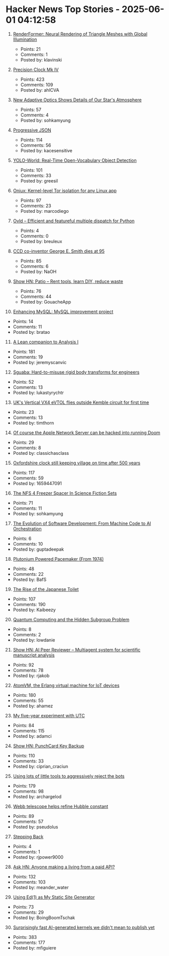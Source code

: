 # Hacker News Top Stories - 2025-06-01 04:12:58

1. [RenderFormer: Neural Rendering of Triangle Meshes with Global Illumination](https://microsoft.github.io/renderformer/)
   - Points: 21
   - Comments: 1
   - Posted by: klavinski

2. [Precision Clock Mk IV](https://mitxela.com/projects/precision_clock_mk_iv)
   - Points: 423
   - Comments: 109
   - Posted by: ahlCVA

3. [New Adaptive Optics Shows Details of Our Star's Atmosphere](https://nso.edu/press-release/new-adaptive-optics-shows-stunning-details-of-our-stars-atmosphere/)
   - Points: 57
   - Comments: 4
   - Posted by: sohkamyung

4. [Progressive JSON](https://overreacted.io/progressive-json/)
   - Points: 114
   - Comments: 56
   - Posted by: kacesensitive

5. [YOLO-World: Real-Time Open-Vocabulary Object Detection](https://arxiv.org/abs/2401.17270)
   - Points: 101
   - Comments: 33
   - Posted by: greesil

6. [Oniux: Kernel-level Tor isolation for any Linux app](https://blog.torproject.org/introducing-oniux-tor-isolation-using-linux-namespaces/)
   - Points: 97
   - Comments: 23
   - Posted by: marcodiego

7. [Ovld – Efficient and featureful multiple dispatch for Python](https://github.com/breuleux/ovld)
   - Points: 4
   - Comments: 0
   - Posted by: breuleux

8. [CCD co-inventor George E. Smith dies at 95](https://www.nytimes.com/2025/05/30/science/george-e-smith-dead.html)
   - Points: 85
   - Comments: 6
   - Posted by: NaOH

9. [Show HN: Patio – Rent tools, learn DIY, reduce waste](https://patio.so)
   - Points: 76
   - Comments: 44
   - Posted by: GouacheApp

10. [Enhancing MySQL: MySQL improvement project](https://github.com/enhancedformysql/enhancedformysql)
   - Points: 14
   - Comments: 11
   - Posted by: bratao

11. [A Lean companion to Analysis I](https://terrytao.wordpress.com/2025/05/31/a-lean-companion-to-analysis-i/)
   - Points: 181
   - Comments: 19
   - Posted by: jeremyscanvic

12. [Sguaba: Hard-to-misuse rigid body transforms for engineers](https://blog.helsing.ai/sguaba-hard-to-misuse-rigid-body-transforms-for-engineers-with-other-things-to-worry-about-than-aeaa45af9e0d)
   - Points: 52
   - Comments: 13
   - Posted by: lukastyrychtr

13. [UK's Vertical VX4 eVTOL flies outside Kemble circuit for first time](https://flyer.co.uk/feature/uks-vertical-vx4-evtol-flies-outside-kemble-circuit-for-first-time/)
   - Points: 23
   - Comments: 13
   - Posted by: timthorn

14. [Of course the Apple Network Server can be hacked into running Doom](http://oldvcr.blogspot.com/2025/05/harpoom-of-course-apple-network-server.html)
   - Points: 29
   - Comments: 8
   - Posted by: classichasclass

15. [Oxfordshire clock still keeping village on time after 500 years](https://www.bbc.com/news/articles/cz70p0qevlro)
   - Points: 117
   - Comments: 59
   - Posted by: 1659447091

16. [The NFS 4 Freezer Spacer In Science Fiction Sets](https://kolektiva.social/@beka_valentine/114600567753999701)
   - Points: 71
   - Comments: 11
   - Posted by: sohkamyung

17. [The Evolution of Software Development: From Machine Code to AI Orchestration](https://guptadeepak.com/the-evolution-of-software-development-from-machine-code-to-ai-orchestration/)
   - Points: 6
   - Comments: 10
   - Posted by: guptadeepak

18. [Plutonium Powered Pacemaker (From 1974)](https://www.orau.org/health-physics-museum/collection/miscellaneous/pacemaker.html)
   - Points: 48
   - Comments: 22
   - Posted by: BafS

19. [The Rise of the Japanese Toilet](https://www.nytimes.com/2025/05/29/business/toto-toilet-japan-bidet.html)
   - Points: 107
   - Comments: 190
   - Posted by: Kaibeezy

20. [Quantum Computing and the Hidden Subgroup Problem](https://www.daniellowengrub.com/blog/2025/04/23/hidden-subgroup)
   - Points: 8
   - Comments: 2
   - Posted by: lowdanie

21. [Show HN: AI Peer Reviewer – Multiagent system for scientific manuscript analysis](https://github.com/robertjakob/rigorous)
   - Points: 92
   - Comments: 78
   - Posted by: rjakob

22. [AtomVM, the Erlang virtual machine for IoT devices](https://www.atomvm.net/)
   - Points: 180
   - Comments: 55
   - Posted by: ahamez

23. [My five-year experiment with UTC](https://timestripe.com/magazine/blog/timezone/)
   - Points: 84
   - Comments: 115
   - Posted by: adamci

24. [Show HN: PunchCard Key Backup](https://github.com/volution/punchcard-key-backup)
   - Points: 110
   - Comments: 33
   - Posted by: ciprian_craciun

25. [Using lots of little tools to aggressively reject the bots](https://lambdacreate.com/posts/68)
   - Points: 179
   - Comments: 98
   - Posted by: archargelod

26. [Webb telescope helps refine Hubble constant](https://phys.org/news/2025-05-webb-telescope-refines-hubble-constant.html)
   - Points: 89
   - Comments: 57
   - Posted by: pseudolus

27. [Stepping Back](https://rjp.io/blog/2025-05-31-stepping-back)
   - Points: 4
   - Comments: 1
   - Posted by: rjpower9000

28. [Ask HN: Anyone making a living from a paid API?](undefined)
   - Points: 132
   - Comments: 103
   - Posted by: meander_water

29. [Using Ed(1) as My Static Site Generator](https://aartaka.me/this-post-is-ed.html)
   - Points: 73
   - Comments: 29
   - Posted by: BoingBoomTschak

30. [Surprisingly fast AI-generated kernels we didn't mean to publish yet](https://crfm.stanford.edu/2025/05/28/fast-kernels.html)
   - Points: 383
   - Comments: 177
   - Posted by: mfiguiere

